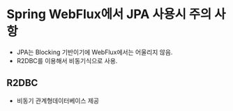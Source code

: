 # Spring WebFlux에서 JPA 사용시 주의 사항
- JPA는 Blocking 기반이기에 WebFlux에서는 어울리지 않음.
- R2DBC를 이용해서 비동기식으로 사용.
## R2DBC
- 비동기 관계형데이터베이스 제공

